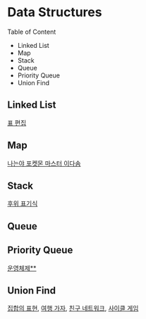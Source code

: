 # Data Structures

Table of Content

- Linked List
- Map
- Stack
- Queue
- Priority Queue
- Union Find

## Linked List

[표 편집](P81303.md)

## Map

[나는야 포켓몬 마스터 이다솜](B1620.md)

## Stack

[후위 표기식](B1918.md)

## Queue

## Priority Queue

[운영체제\*\*](P121686.md)

## Union Find

[집합의 표현](https://www.acmicpc.net/problem/1717), [여행 가자](https://www.acmicpc.net/problem/1976), [친구 네트워크](https://www.acmicpc.net/problem/4195), [사이클 게임](https://www.acmicpc.net/problem/20040)
